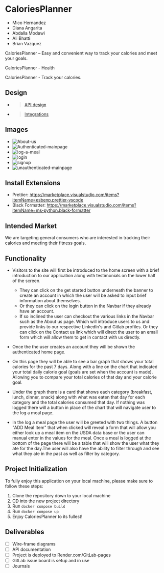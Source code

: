 # CaloriesPlanner
* Mico Hernandez
* Diana Angarita
* Abdalla Modawi
* Ali Bhatti
* Brian Vazquez

CaloriesPlanner – Easy and convenient way to track your calories and meet your goals.

CaloriesPlanner - Health

CaloriesPlanner - Track your calories.

## Design

* > [API design](docs/api.md)
* > [Integrations](docs/integration.md)

## Images

* ![About-us](/docs/Wireframe/About-us.png)
* ![Authenticated-mainpage](/docs/Wireframe/Authenticated-mainpage.png)
* ![log-a-meal](/docs/Wireframe/Log-a-meal.png)
* ![login](/docs/Wireframe/Login.png)
* ![signup](/docs/Wireframe/Signup.png)
* ![unauthenticated-mainpage](/docs/Wireframe/Unauthenticated-mainpage.png)


## Install Extensions

* Prettier: <https://marketplace.visualstudio.com/items?itemName=esbenp.prettier-vscode>
* Black Formatter: <https://marketplace.visualstudio.com/items?itemName=ms-python.black-formatter>

## Intended Market

We are targeting general consumers who are interested in tracking their calories and meeting their fitness goals.

## Functionality

* Visitors to the site will first be introduced to the home screen with a brief introduction to our application along with testimonials on the lower half of the screen.
  * They can click on the get started button underneath the banner to create an account in which the user will be asked to input brief information about themselves.
  * Or they can click on the login button in the Navbar if they already have an account.
  * If so inclined the user can checkout the various links in the Navbar such as the About us page. Which will introduce users to us and provide links to our respective    LinkedIn's and Gitlab profiles. Or they can click on the Contact us link which will direct the user to an email form which will allow them to get in contact with us directly.


* Once the the user creates an account they will be shown the authenticated home page.
* On this page they will be able to see a bar graph that shows your total calories for the past 7 days. Along with a line on the chart that indicated your total daily calorie goal (goals are set when the account is made). Allowing you to compare your total calories of that day and your calorie goal.
* Under the graph there is a card that shows each category (breakfast, lunch, dinner, snack) along with what was eaten that day for each category and the total calories consumed that day. If nothing was logged there will a button in place of the chart that will navigate user to the log a meal page.
* In the log a meal page the user will be greeted with two things. A button "ADD Meal Item" that when clicked will reveal a form that will allow you either look up a meal item on the USDA data base or the user can manual enter in the values for the meal. Once a meal is logged at the bottom of the page there will be a table that will show the user what they ate for the day.The user will also have the ability to filter through and see what they ate in the past as well as filter by category.



## Project Initialization

To fully enjoy this application on your local machine, please make sure to follow these steps:

1. Clone the repository down to your local machine
2. CD into the new project directory
4. Run `docker compose build`
5. Run `docker compose up`
8. Enjoy CaloriesPlanner to its fullest!


## Deliverables

* [ ] Wire-frame diagrams
* [ ] API documentation
* [ ] Project is deployed to Render.com/GitLab-pages
* [ ] GitLab issue board is setup and in use
* [ ] Journals
